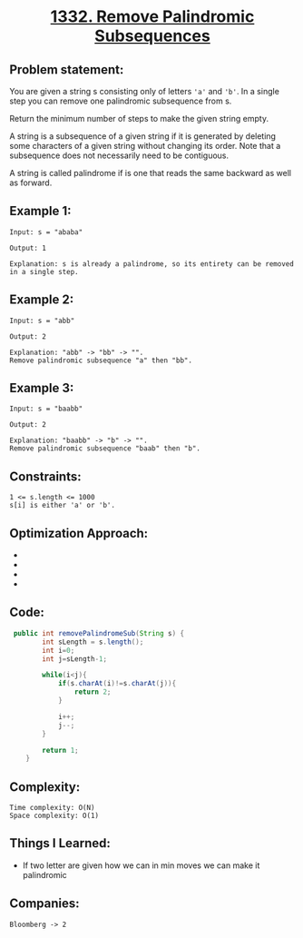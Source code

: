 <h1 align="center"><a href="https://leetcode.com/problems/remove-palindromic-subsequences/" target="_blank">1332. Remove Palindromic Subsequences</a></h1>

## Problem statement:
You are given a string s consisting only of letters `'a'` and `'b'`. In a single step you can remove one palindromic subsequence from s.

Return the minimum number of steps to make the given string empty.

A string is a subsequence of a given string if it is generated by deleting some characters of a given string without changing its order. Note that a subsequence does not necessarily need to be contiguous.

A string is called palindrome if is one that reads the same backward as well as forward.


## Example 1:

```
Input: s = "ababa"

Output: 1

Explanation: s is already a palindrome, so its entirety can be removed in a single step.
```

## Example 2:

```
Input: s = "abb"

Output: 2

Explanation: "abb" -> "bb" -> "". 
Remove palindromic subsequence "a" then "bb".
```


## Example 3:

```
Input: s = "baabb"

Output: 2

Explanation: "baabb" -> "b" -> "". 
Remove palindromic subsequence "baab" then "b".
```


## Constraints:

```
1 <= s.length <= 1000
s[i] is either 'a' or 'b'.
```


 

## Optimization Approach:

- 
  
- 
  
-
  
- 



## Code: 

```java
 public int removePalindromeSub(String s) {
        int sLength = s.length();
        int i=0;
        int j=sLength-1;

        while(i<j){
            if(s.charAt(i)!=s.charAt(j)){
                return 2;
            }

            i++;
            j--;
        }

        return 1;
    }

```


## Complexity:

```
Time complexity: O(N)
Space complexity: O(1)
```

## Things I Learned:

- If two letter are given how we can in  min moves we can make it palindromic
  


## Companies:

```
Bloomberg -> 2
```





